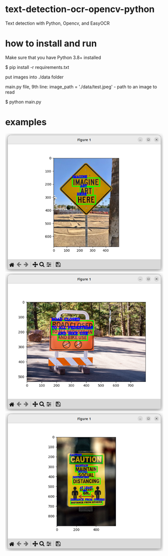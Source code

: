 # text-detection-ocr-opencv-python

Text detection with Python, Opencv, and EasyOCR

# how to install and run

Make sure that you have Python 3.8+ installed

$ pip install -r requirements.txt

put images into ./data folder

main.py file, 9th line: image_path = './data/test.jpeg' - path to an image to read

$ python main.py

# examples

![alt text](image.png)
![alt text](image-1.png)
![alt text](image-2.png)